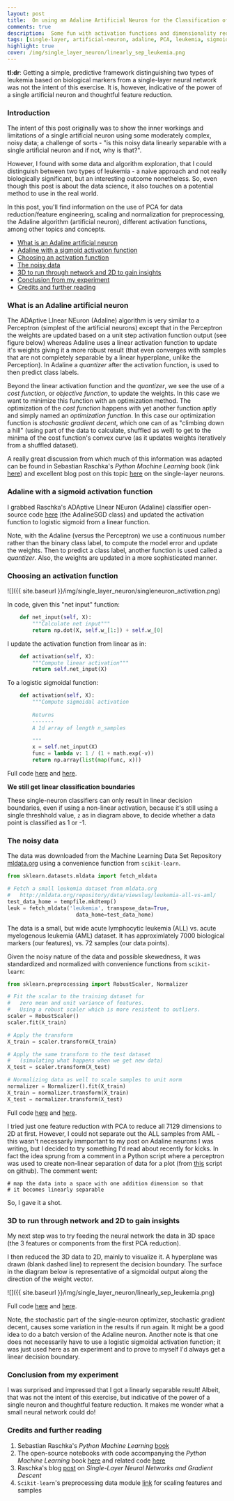```yaml
---
layout: post
title:  On using an Adaline Artificial Neuron for the Classification of Non-Linearly Separable, Noisy Data
comments: true
description:  Some fun with activation functions and dimensionality reduction
tags: [single-layer, artificial-neuron, adaline, PCA, leukemia, sigmoid-activation]
highlight: true
cover: /img/single_layer_neuron/linearly_sep_leukemia.png
---
```


**tl:dr**:  Getting a simple, predictive framework distinguishing two types of leukemia based on biological markers from a single-layer neural network was not the intent of this exercise. It is, however, indicative of the power of a single artificial neuron and thoughtful feature reduction.


### Introduction

The intent of this post originally was to show the inner workings and limitations of a single artificial neuron using some moderately complex, noisy data; a challenge of sorts - "is this noisy data linearly separable with a single artificial neuron and if not, why is that?".  

However, I found with some data and algorithm exploration, that I could distinguish between two types of leukemia - a naive approach and not really biologically significant, but an interesting outcome nonetheless.  So, even though this post is about the data science, it also touches on a potential method to use in the real world.

In this post, you'll find information on the use of PCA for data reduction/feature engineering, scaling and normalization for preprocessing, the Adaline algorithm (artificial neuron), different activation functions, among other topics and concepts.

- [What is an Adaline artificial neuron](#what-is-an-adaline-artificial-neuron)
- [Adaline with a sigmoid activation function](#adaline-with-a-sigmoid-activation-function)
- [Choosing an activation function](#choosing-an-activation-function)
- [The noisy data](#the-noisy-data)
- [3D to run through network and 2D to gain insights](#3d-to-run-through-network-and-2d-to-gain-insights)
- [Conclusion from my experiment](#conclusion-from-my-experiment)
- [Credits and further reading](#credits-and-further-reading)


### What is an Adaline artificial neuron

The ADAptive LInear NEuron (Adaline) algorithm is very similar to a Perceptron (simplest of the artificial neurons) except that in the Perceptron the weights are updated based on a unit step activation function output (see figure below) whereas Adaline uses a linear activation function to update it's weights giving it a more robust result (that even converges with samples that are not completely separable by a linear hyperplane, unlike the Perception).  In Adaline a _quantizer_ after the activation function, is used to then predict class labels.

Beyond the linear activation function and the _quantizer_, we see the use of a _cost function_, or _objective function_, to update the weights.  In this case we want to minimize this function with an optimization method.  The optimization of the _cost function_ happens with yet another function aptly and simply named an _optimization function_.  In this case our optimization function is _stochastic gradient decent_, which one can of as "climbing down a hill" (using part of the data to calculate, shuffled as well) to get to the minima of the cost function's convex curve (as it updates weights iteratively from a shuffled dataset).

A really great discussion from which much of this information was adapted can be found in Sebastian Raschka's _Python Machine Learning_ book (link [here](https://www.packtpub.com/big-data-and-business-intelligence/python-machine-learning)) and excellent blog post on this topic [here](http://sebastianraschka.com/Articles/2015_singlelayer_neurons.html) on the single-layer neurons.

### Adaline with a sigmoid activation function

I grabbed Raschka's ADAptive LInear NEuron (Adaline) classifier open-source code [here](https://github.com/PacktPublishing/Python-Machine-Learning/blob/master/3547_02_Code.ipynb) (the AdalineSGD class) and updated the activation function to logistic sigmoid from a linear function.

Note, with the Adaline (versus the Perceptron) we use a continuous number rather than the binary class label, to compute the model error and update the weights.  Then to predict a class label, another function is used called a _quantizer_.  Also, the weights are updated in a more sophisticated manner.


### Choosing an activation function

![]({{ site.baseurl }}/img/single_layer_neuron/singleneuron_activation.png)

In code, given this "net input" function:

```python
    def net_input(self, X):
        """Calculate net input"""
        return np.dot(X, self.w_[1:]) + self.w_[0]
```

I update the activation function from linear as in:   

```python
    def activation(self, X):
        """Compute linear activation"""
        return self.net_input(X)
```

To a logistic sigmoidal function:

```python
    def activation(self, X):
        """Compute sigmoidal activation
        
        Returns
        -------
        A 1d array of length n_samples

        """
        x = self.net_input(X)
        func = lambda v: 1 / (1 + math.exp(-v))
        return np.array(list(map(func, x)))

```

Full code [here](https://github.com/michhar/python-jupyter-notebooks/blob/master/machine_learning/leukemia_notebook.ipynb) and [here](https://github.com/michhar/python-jupyter-notebooks/blob/master/machine_learning/adaline_sgd.py).

**We still get linear classification boundaries**

These single-neuron classifiers can only result in linear decision boundaries, even if using a non-linear activation, because it's still using a single threshhold value, `z` as in diagram above, to decide whether a data point is classified as 1 or -1.

### The noisy data

The data was downloaded from the Machine Learning Data Set Repository [mldata.org](https://mldata.org) using a convenience function from `scikit-learn`.  

```python
from sklearn.datasets.mldata import fetch_mldata

# Fetch a small leukemia dataset from mldata.org
#   http://mldata.org/repository/data/viewslug/leukemia-all-vs-aml/
test_data_home = tempfile.mkdtemp()
leuk = fetch_mldata('leukemia', transpose_data=True,
                      data_home=test_data_home)
```

The data is a small, but wide acute lymphocytic leukemia (ALL) vs. acute myelogenous leukemia (AML) dataset.  It has approximlately 7000 biological markers (our features), vs. 72 samples (our data points).

Given the noisy nature of the data and possible skewedness, it was standardized and normalized with convenience functions from `scikit-learn`:

```python
from sklearn.preprocessing import RobustScaler, Normalizer

# Fit the scalar to the training dataset for 
#   zero mean and unit variance of features.
#   Using a robust scaler which is more resistent to outliers.
scaler = RobustScaler()
scaler.fit(X_train)

# Apply the transform
X_train = scaler.transform(X_train)

# Apply the same transform to the test dataset 
#   (simulating what happens when we get new data)
X_test = scaler.transform(X_test)

# Normalizing data as well to scale samples to unit norm
normalizer = Normalizer().fit(X_train)
X_train = normalizer.transform(X_train)
X_test = normalizer.transform(X_test)
```

Full code [here](https://github.com/michhar/python-jupyter-notebooks/blob/master/machine_learning/leukemia_notebook.ipynb) and [here](https://github.com/michhar/python-jupyter-notebooks/blob/master/machine_learning/adaline_sgd.py).

I tried just one feature reduction with PCA to reduce all 7129 dimensions to 2D at first.  However, I could not separate out the ALL samples from AML - this wasn't necessarily immportant to my post on Adaline neurons I was writing, but I decided to try something I'd read about recently for kicks.  In fact the idea sprung from a comment in a Python script where a perceptron was used to create non-linear separation of data for a plot (from [this](https://github.com/daniel-e/pymltools/blob/master/plot_scripts/plot_perceptron_nonlin.py) script on github).  The comment went:

```
# map the data into a space with one addition dimension so that
# it becomes linearly separable
```

So, I gave it a shot.

### 3D to run through network and 2D to gain insights

My next step was to try feeding the neural network the data in 3D space (the 3 features or components from the first PCA reduction).

I then reduced the 3D data to 2D, mainly to visualize it.  A hyperplane was drawn (blank dashed line) to represent the decision boundary.  The surface in the diagram below is representative of a sigmoidal output along the direction of the weight vector.

![]({{ site.baseurl }}/img/single_layer_neuron/linearly_sep_leukemia.png)

Full code [here](https://github.com/michhar/python-jupyter-notebooks/blob/master/machine_learning/leukemia_notebook.ipynb) and [here](https://github.com/michhar/python-jupyter-notebooks/blob/master/machine_learning/adaline_sgd.py).

Note, the stochastic part of the single-neuron optimizer, stochastic gradient decent, causes some variation in the results if run again.  It might be a good idea to do a batch version of the Adaline neuron.  Another note is that one does not necessarily have to use a logistic sigmoidal activation function; it was just used here as an experiment and to prove to myself I'd always get a linear decision boundary.

### Conclusion from my experiment

I was surprised and impressed that I got a linearly separable result!  Albeit, that was not the intent of this exercise, but indicative of the power of a single neuron and thoughtful feature reduction.  It makes me wonder what a small neural network could do!


### Credits and further reading

1. Sebastian Raschka's _Python Machine Learning_ [book](https://www.packtpub.com/big-data-and-business-intelligence/python-machine-learning)
2. The open-source notebooks with code accompanying the _Python Machine Learning_ book [here](https://github.com/PacktPublishing/Python-Machine-Learning) and related code [here](https://github.com/rasbt/mlxtend/tree/master/mlxtend/classifier)
2. Raschka's blog [post](http://sebastianraschka.com/Articles/2015_singlelayer_neurons.html) on _Single-Layer Neural Networks and Gradient Descent_
3. `Scikit-learn`'s preprocessing data module [link](http://scikit-learn.org/stable/modules/preprocessing.html) for scaling features and samples
